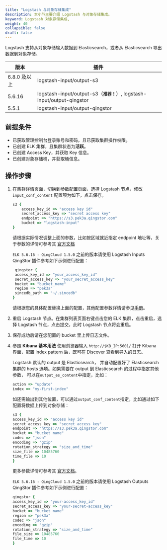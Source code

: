 ```yaml
---
title: "Logstash 与对象存储集成"
description: 本小节主要介绍 Logstash 与对象存储集成。
keyword: Logstash 对象存储集成,
weight: 40
collapsible: false
draft: false
---
```


Logstash 支持从对象存储输入数据到 Elasticsearch，或者从 Elasticsearch 导出数据到对象存储。

| 版本 | 插件
| - | -
| 6.8.0 及以上 | logstash-input/output-s3
| 5.6.16 | logstash-input/output-s3（**`推荐！`**）, logstash-input/output-qingstor
| 5.5.1 | logstash-input/output-qingstor

## 前提条件

- 已获取管理控制台登录账号和密码，且已获取集群操作权限。
- 已创建 ELK 集群，且集群状态为**活跃**。
- 已创建 Access Key，并获取 Key 信息。
- 已创建对象存储桶，并获取桶信息。

## 操作步骤

1. 在集群详情页面，切换到参数配置页面，选择 Logstash 节点，修改 `input_conf_content` 配置项为如下，点击保存。

   ```ruby
   s3 {
       access_key_id => "access key id"
       secret_access_key => "secret access key"
       endpoint => "https://s3.pek3a.qingstor.com"
       bucket => "logstash-input"
   }
   ```

   请根据实际情况调整上面的参数，比如按区域就近指定 endpoint 地址等，关于参数的详情可参考其 [官方文档](https://www.elastic.co/guide/en/logstash/6.7/plugins-inputs-s3.html)

   `ELK 5.6.16 - QingCloud 1.5.0` 之前的版本请使用 Logstash Inputs QingStor 插件参考如下示例进行配置：

   ```ruby
    qingstor {
    access_key_id => "your_access_key_id"
    secret_access_key => "your_secret_access_key"
    bucket => "bucket_name"
    region => "pek3a"
    sincedb_path => "~/.sincedb"
   }
   ```

   请根据您的具体配置替换上面的配置，其他配置参数详情请参见[手册](https://github.com/yunify/logstash-output-qingstor/blob/master/docs/index.asciidoc)。

2. 重启 Logstash 节点。在集群列表页面右键点击您的 ELK 集群，点击重启，选择 Logstash 节点，点击提交，此时 Logstash 节点将会重启。

3. 保存成功后请在您配置的 bucket 里上传日志文件。

4. 参照 **Kibana 基本用法** 使用浏览器输入 `http://$KB_IP:5601/` 打开 Kibana 界面，配置 index pattern 后，既可在 Discover 查看到导入的日志。

   Logstash 默认的 output 是 Elasticsearch， 并自动配置好了 Elasticsearch 集群的 hosts 选项。如果需要在 output 到 Elasticsearch 的过程中指定其他参数， 可以在`output_es_content`中指定，比如：
   
   ```ruby
   action => "update"
   index => "my-first-index"
   ```
   
   如还需输出到其他位置，可以通过`output_conf_content`指定，比如通过如下配置将数据上传到对象存储：
   
   ```ruby
   s3 {
   access_key_id => "access key id"
   secret_access_key => "secret access key"
   endpoint => "https://s3.pek3a.qingstor.com"
   bucket => "bucket name"
   codec => "json"
   encoding => "gzip"
   rotation_strategy => "size_and_time"
   size_file => 10485760
   time_file => 10
   }
   ```

   更多参数详情可参考其 [官方文档](https://www.elastic.co/guide/en/logstash/6.7/plugins-outputs-s3.html)。

   `ELK 5.6.16 - QingCloud 1.5.0` 之前的版本请使用 Logstash Outputs QingStor 插件参考如下示例进行配置：
   
   ```ruby
   qingstor {
   access_key_id => "your-access_key_id"
   secret_access_key => "your-secret-access_key"
   bucket => "bucket name"
   region => "pek3a"
   codec => "json"
   encoding => "gzip"
   rotation_strategy => "size_and_time"
   file_size => 10485760
   file_time => 10
   }
   ```

